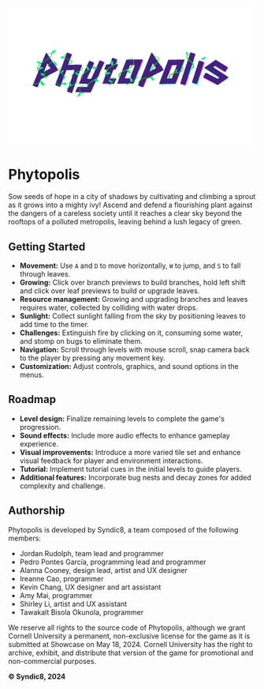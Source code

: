 <img src="assets/mainmenu/logo.png" alt="logo" width="500"/>

# Phytopolis

Sow seeds of hope in a city of shadows by cultivating and climbing a sprout as it grows into a mighty ivy! Ascend and defend a flourishing plant against the dangers of a careless society until it reaches a clear sky beyond the rooftops of a polluted metropolis, leaving behind a lush legacy of green.

## Getting Started

- **Movement:** Use `A` and `D` to move horizontally, `W` to jump, and `S` to fall through leaves.
- **Growing:** Click over branch previews to build branches, hold left shift and click over leaf previews to build or upgrade leaves.
- **Resource management:** Growing and upgrading branches and leaves requires water, collected by colliding with water drops.
- **Sunlight:** Collect sunlight falling from the sky by positioning leaves to add time to the timer.
- **Challenges:** Extinguish fire by clicking on it, consuming some water, and stomp on bugs to eliminate them.
- **Navigation:** Scroll through levels with mouse scroll, snap camera back to the player by pressing any movement key.
- **Customization:** Adjust controls, graphics, and sound options in the menus.

## Roadmap

- **Level design:** Finalize remaining levels to complete the game's progression.
- **Sound effects:** Include more audio effects to enhance gameplay experience.
- **Visual improvements:** Introduce a more varied tile set and enhance visual feedback for player and environment interactions.
- **Tutorial:** Implement tutorial cues in the initial levels to guide players.
- **Additional features:** Incorporate bug nests and decay zones for added complexity and challenge.

## Authorship

Phytopolis is developed by Syndic8, a team composed of the following members:
- Jordan Rudolph, team lead and programmer
- Pedro Pontes García, programming lead and programmer
- Alanna Cooney, design lead, artist and UX designer
- Ireanne Cao, programmer
- Kevin Chang, UX designer and art assistant
- Amy Mai, programmer
- Shirley Li, artist and UX assistant
- Tawakalt Bisola Okunola, programmer

We reserve all rights to the source code of Phytopolis, although we grant Cornell University a permanent, non-exclusive license for the game as it is submitted at Showcase on May 18, 2024. Cornell University has the right to archive, exhibit, and distribute that version of the game for promotional and non-commercial purposes.


**© Syndic8, 2024**
